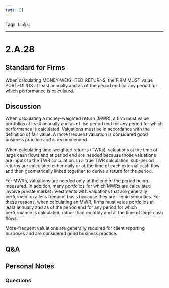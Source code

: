 ```yaml
---
tags: []
---
```

Tags: 
Links: 
___
# 2.A.28
## Standard for Firms
When calculating MONEY-WEIGHTED RETURNS, the FIRM MUST value PORTFOLIOS at least annually and as of the period end for any period for which performance is calculated.
## Discussion
When calculating a money-weighted return (MWR), a firm must value portfolios at least annually and as of the period end for any period for which performance is calculated. Valuations must be in accordance with the definition of fair value. A more frequent valuation is considered good business practice and is recommended.

When calculating time-weighted returns (TWRs), valuations at the time of large cash flows and at period end are needed because those valuations are inputs to the TWR calculation. In a true TWR calculation, sub-period returns are calculated either daily or at the time of each external cash flow and then geometrically linked together to derive a return for the period.

For MWRs, valuations are needed only at the end of the period being measured. In addition, many portfolios for which MWRs are calculated involve private market investments with valuations that are generally performed on a less frequent basis because they are illiquid securities. For these reasons, when calculating an MWR, firms must value portfolios at least annually and as of the period end for any period for which performance is calculated, rather than monthly and at the time of large cash flows.

More-frequent valuations are generally required for client reporting purposes and are considered good business practice.
## Q&A

## Personal Notes

### Questions